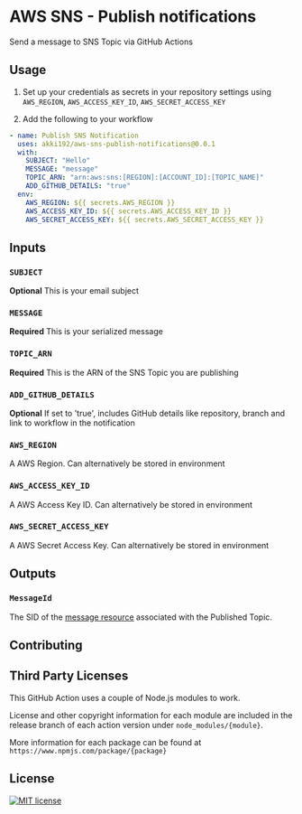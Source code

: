 # AWS SNS - Publish notifications

Send a message to SNS Topic via GitHub Actions

## Usage

1. Set up your credentials as secrets in your repository settings using `AWS_REGION`, `AWS_ACCESS_KEY_ID`, `AWS_SECRET_ACCESS_KEY`

2. Add the following to your workflow

```yml
- name: Publish SNS Notification
  uses: akki192/aws-sns-publish-notifications@0.0.1
  with:
    SUBJECT: "Hello"
    MESSAGE: "message"
    TOPIC_ARN: "arn:aws:sns:[REGION]:[ACCOUNT_ID]:[TOPIC_NAME]"
    ADD_GITHUB_DETAILS: "true"
  env:
    AWS_REGION: ${{ secrets.AWS_REGION }}
    AWS_ACCESS_KEY_ID: ${{ secrets.AWS_ACCESS_KEY_ID }}
    AWS_SECRET_ACCESS_KEY: ${{ secrets.AWS_SECRET_ACCESS_KEY }}
```

## Inputs

### `SUBJECT`

**Optional** This is your email subject

### `MESSAGE`

**Required** This is your serialized message

### `TOPIC_ARN`

**Required** This is the ARN of the SNS Topic you are publishing

### `ADD_GITHUB_DETAILS`

**Optional** If set to 'true', includes GitHub details like repository, branch and link to workflow in the notification

### `AWS_REGION`

A AWS Region. Can alternatively be stored in environment

### `AWS_ACCESS_KEY_ID`

A AWS Access Key ID. Can alternatively be stored in environment

### `AWS_SECRET_ACCESS_KEY`

A AWS Secret Access Key. Can alternatively be stored in environment

## Outputs

### `MessageId`

The SID of the [message resource](https://docs.aws.amazon.com/pt_br/sns/latest/dg/sns-msg-status.html) associated with the Published Topic.

## Contributing

## Third Party Licenses

This GitHub Action uses a couple of Node.js modules to work.

License and other copyright information for each module are included in the release branch of each action version under `node_modules/{module}`.

More information for each package can be found at `https://www.npmjs.com/package/{package}`

## License

[![MIT license](https://img.shields.io/badge/License-MIT-blue.svg)](https://lbesson.mit-license.org/)
